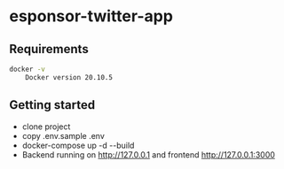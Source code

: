 # esponsor-twitter-app

## Requirements

```sh
docker -v 
    Docker version 20.10.5
```

## Getting started

* clone project 
* copy .env.sample .env
* docker-compose up -d --build
* Backend running on http://127.0.0.1 and frontend http://127.0.0.1:3000

